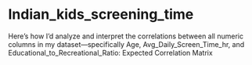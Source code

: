 # Indian_kids_screening_time
Here’s how I’d analyze and interpret the correlations between all numeric columns in my dataset—specifically Age, Avg_Daily_Screen_Time_hr, and Educational_to_Recreational_Ratio:
Expected Correlation Matrix
